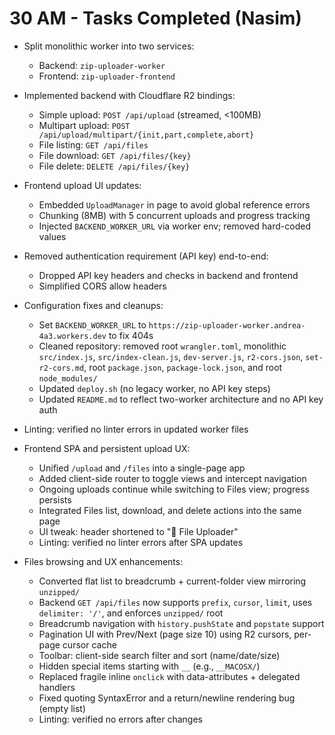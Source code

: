 # 30 AM - Tasks Completed (Nasim)

- Split monolithic worker into two services:
  - Backend: `zip-uploader-worker`
  - Frontend: `zip-uploader-frontend`
- Implemented backend with Cloudflare R2 bindings:
  - Simple upload: `POST /api/upload` (streamed, <100MB)
  - Multipart upload: `POST /api/upload/multipart/{init,part,complete,abort}`
  - File listing: `GET /api/files`
  - File download: `GET /api/files/{key}`
  - File delete: `DELETE /api/files/{key}`
- Frontend upload UI updates:
  - Embedded `UploadManager` in page to avoid global reference errors
  - Chunking (8MB) with 5 concurrent uploads and progress tracking
  - Injected `BACKEND_WORKER_URL` via worker env; removed hard-coded values
- Removed authentication requirement (API key) end-to-end:
  - Dropped API key headers and checks in backend and frontend
  - Simplified CORS allow headers
- Configuration fixes and cleanups:
  - Set `BACKEND_WORKER_URL` to `https://zip-uploader-worker.andrea-4a3.workers.dev` to fix 404s
  - Cleaned repository: removed root `wrangler.toml`, monolithic `src/index.js`, `src/index-clean.js`, `dev-server.js`, `r2-cors.json`, `set-r2-cors.md`, root `package.json`, `package-lock.json`, and root `node_modules/`
  - Updated `deploy.sh` (no legacy worker, no API key steps)
  - Updated `README.md` to reflect two-worker architecture and no API key auth
- Linting: verified no linter errors in updated worker files

- Frontend SPA and persistent upload UX:
  - Unified `/upload` and `/files` into a single-page app
  - Added client-side router to toggle views and intercept navigation
  - Ongoing uploads continue while switching to Files view; progress persists
  - Integrated Files list, download, and delete actions into the same page
  - UI tweak: header shortened to "🚀 File Uploader"
  - Linting: verified no linter errors after SPA updates

- Files browsing and UX enhancements:
  - Converted flat list to breadcrumb + current-folder view mirroring `unzipped/`
  - Backend `GET /api/files` now supports `prefix`, `cursor`, `limit`, uses `delimiter: '/'`, and enforces `unzipped/` root
  - Breadcrumb navigation with `history.pushState` and `popstate` support
  - Pagination UI with Prev/Next (page size 10) using R2 cursors, per-page cursor cache
  - Toolbar: client-side search filter and sort (name/date/size)
  - Hidden special items starting with `__` (e.g., `__MACOSX/`)
  - Replaced fragile inline `onclick` with data-attributes + delegated handlers
  - Fixed quoting SyntaxError and a return/newline rendering bug (empty list)
  - Linting: verified no errors after changes
